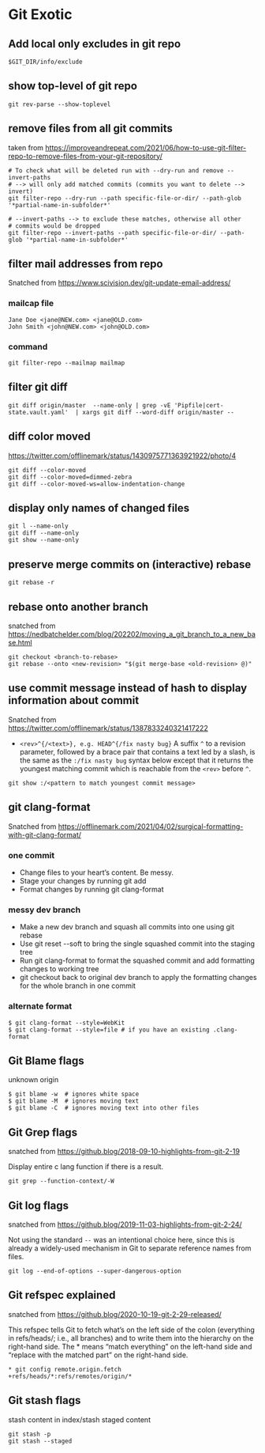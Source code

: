 # Git Exotic

## Add local only excludes in git repo

```
$GIT_DIR/info/exclude
```

## show top-level of git repo

```
git rev-parse --show-toplevel
```

## remove files from all git commits

taken from https://improveandrepeat.com/2021/06/how-to-use-git-filter-repo-to-remove-files-from-your-git-repository/

```
# To check what will be deleted run with --dry-run and remove --invert-paths
# --> will only add matched commits (commits you want to delete --> invert)
git filter-repo --dry-run --path specific-file-or-dir/ --path-glob '*partial-name-in-subfolder*'

# --invert-paths --> to exclude these matches, otherwise all other
# commits would be dropped
git filter-repo --invert-paths --path specific-file-or-dir/ --path-glob '*partial-name-in-subfolder*'

```

## filter mail addresses from repo

Snatched from https://www.scivision.dev/git-update-email-address/

### mailcap file

```
Jane Doe <jane@NEW.com> <jane@OLD.com>
John Smith <john@NEW.com> <john@OLD.com>
```
### command

```
git filter-repo --mailmap mailmap
```

## filter git diff

```
git diff origin/master  --name-only | grep -vE 'Pipfile|cert-state.vault.yaml'  | xargs git diff --word-diff origin/master --
```

## diff color moved
https://twitter.com/offlinemark/status/1430975771363921922/photo/4

```
git diff --color-moved
git diff --color-moved=dimmed-zebra
git diff --color-moved-ws=allow-indentation-change
```

## display only names of changed files

```
git l --name-only
git diff --name-only
git show --name-only
```

## preserve merge commits on (interactive) rebase

```
git rebase -r
```


## rebase onto another branch

snatched from https://nedbatchelder.com/blog/202202/moving_a_git_branch_to_a_new_base.html

```
git checkout <branch-to-rebase>
git rebase --onto <new-revision> "$(git merge-base <old-revision> @)"
```

## use commit message instead of hash to display information about commit

Snatched from https://twitter.com/offlinemark/status/1387833240321417222

  * `<rev>^{/<text>}, e.g. HEAD^{/fix nasty bug}`
  A suffix `^` to a revision parameter, followed by a brace pair that contains a text led by a slash, is the same as the `:/fix nasty bug` syntax below except that it returns the youngest matching commit which is reachable from the `<rev>` before `^`.

```
git show :/<pattern to match youngest commit message>
```

## git clang-format

Snatched from https://offlinemark.com/2021/04/02/surgical-formatting-with-git-clang-format/

### one commit
* Change files to your heart’s content. Be messy.
* Stage your changes by running git add
* Format changes by running git clang-format


### messy dev branch

* Make a new dev branch and squash all commits into one using git rebase
* Use git reset --soft to bring the single squashed commit into the staging tree
* Run git clang-format to format the squashed commit and add formatting changes to working tree
* git checkout back to original dev branch to apply the formatting changes for the whole branch in one commit

### alternate format

```
$ git clang-format --style=WebKit
$ git clang-format --style=file # if you have an existing .clang-format
```

## Git Blame flags

unknown origin

```
$ git blame -w  # ignores white space
$ git blame -M  # ignores moving text
$ git blame -C  # ignores moving text into other files
```

## Git Grep flags

snatched from <https://github.blog/2018-09-10-highlights-from-git-2-19>

Display entire c lang function if there is a result.

```
git grep --function-context/-W
```


## Git log flags

snatched from <https://github.blog/2019-11-03-highlights-from-git-2-24/>

Not using the standard `--` was an intentional choice here, since this is already a widely-used mechanism in Git to separate reference names from files. 

```
git log --end-of-options --super-dangerous-option
```

## Git refspec explained

snatched from <https://github.blog/2020-10-19-git-2-29-released/>

This refspec tells Git to fetch what’s on the left side of the colon (everything in refs/heads/; i.e., all branches) and to write them into the hierarchy on the right-hand side. The \* means “match everything” on the left-hand side and “replace with the matched part” on the right-hand side.

```
* git config remote.origin.fetch
+refs/heads/*:refs/remotes/origin/*
```

## Git stash flags

stash content in index/stash staged content

```
git stash -p
git stash --staged
```
